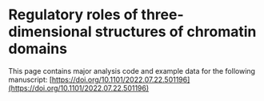 # Regulatory roles of three-dimensional structures of chromatin domains
This page contains major analysis code and example data for the following manuscript:
[https://doi.org/10.1101/2022.07.22.501196](https://doi.org/10.1101/2022.07.22.501196)

